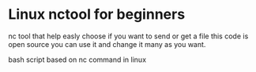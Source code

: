 # Linux nctool for beginners 
nc tool that help easly choose if you want to send or get a file
this code is open source you can use it and change it many as you want.

bash script based on nc command in linux
